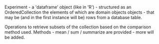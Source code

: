Experiment - a 'dataframe' object (like in 'R') - structured as an OrderedCollection the elements of which are domain objects objects - that may be (and in the first instance will be) rows from a database table.

Operations to retrieve subsets of the collection based on the comparison method used. Methods - mean / sum / summarize are provided - more will be added. 
